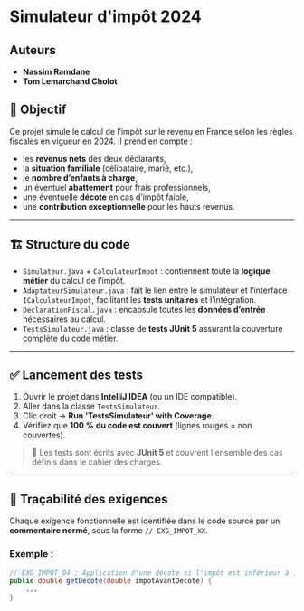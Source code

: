 # Simulateur d'impôt 2024

## Auteurs
- **Nassim Ramdane**
- **Tom Lemarchand Cholot**

## 🎯 Objectif

Ce projet simule le calcul de l’impôt sur le revenu en France selon les règles fiscales en vigueur en 2024. Il prend en compte :

- les **revenus nets** des deux déclarants,
- la **situation familiale** (célibataire, marié, etc.),
- le **nombre d’enfants à charge**,
- un éventuel **abattement** pour frais professionnels,
- une éventuelle **décote** en cas d’impôt faible,
- une **contribution exceptionnelle** pour les hauts revenus.

---

## 🏗️ Structure du code

- `Simulateur.java` + `CalculateurImpot` : contiennent toute la **logique métier** du calcul de l’impôt.
- `AdaptateurSimulateur.java` : fait le lien entre le simulateur et l’interface `ICalculateurImpot`, facilitant les **tests unitaires** et l’intégration.
- `DeclarationFiscal.java` : encapsule toutes les **données d’entrée** nécessaires au calcul.
- `TestsSimulateur.java` : classe de **tests JUnit 5** assurant la couverture complète du code métier.

---

## ✅ Lancement des tests

1. Ouvrir le projet dans **IntelliJ IDEA** (ou un IDE compatible).
2. Aller dans la classe `TestsSimulateur`.
3. Clic droit → **Run 'TestsSimulateur' with Coverage**.
4. Vérifiez que **100 % du code est couvert** (lignes rouges = non couvertes).

> 📌 Les tests sont écrits avec **JUnit 5** et couvrent l'ensemble des cas définis dans le cahier des charges.

---

## 📌 Traçabilité des exigences

Chaque exigence fonctionnelle est identifiée dans le code source par un **commentaire normé**, sous la forme `// EXG_IMPOT_XX`.

### Exemple :
```java
// EXG_IMPOT_04 : Application d'une décote si l'impôt est inférieur à 1000 €
public double getDecote(double impotAvantDecote) {
    ...
}
